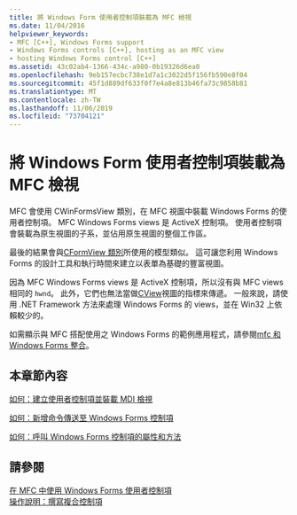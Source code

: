 ```yaml
---
title: 將 Windows Form 使用者控制項裝載為 MFC 檢視
ms.date: 11/04/2016
helpviewer_keywords:
- MFC [C++], Windows Forms support
- Windows Forms controls [C++], hosting as an MFC view
- hosting Windows Forms control [C++]
ms.assetid: 43c02ab4-1366-434c-a980-0b19326d6ea0
ms.openlocfilehash: 9eb157ecbc738e1d7a1c3022d5f156fb590e8f04
ms.sourcegitcommit: 45f1d889df633f0f7e4a8e813b46fa73c9858b81
ms.translationtype: MT
ms.contentlocale: zh-TW
ms.lasthandoff: 11/06/2019
ms.locfileid: "73704121"
---
```

# <a name="hosting-a-windows-forms-user-control-as-an-mfc-view"></a>將 Windows Form 使用者控制項裝載為 MFC 檢視

MFC 會使用 CWinFormsView 類別，在 MFC 視圖中裝載 Windows Forms 的使用者控制項。 MFC Windows Forms views 是 ActiveX 控制項。 使用者控制項會裝載為原生視圖的子系，並佔用原生視圖的整個工作區。

最後的結果會與[CFormView 類別](../mfc/reference/cformview-class.md)所使用的模型類似。 這可讓您利用 Windows Forms 的設計工具和執行時間來建立以表單為基礎的豐富視圖。

因為 MFC Windows Forms views 是 ActiveX 控制項，所以沒有與 MFC views 相同的 `hwnd`。 此外，它們也無法當做[CView](../mfc/reference/cview-class.md)視圖的指標來傳遞。 一般來說，請使用 .NET Framework 方法來處理 Windows Forms 的 views，並在 Win32 上依賴較少的。

如需顯示與 MFC 搭配使用之 Windows Forms 的範例應用程式，請參閱[mfc 和 Windows Forms 整合](https://www.microsoft.com/en-us/download/details.aspx?id=2113)。

## <a name="in-this-section"></a>本章節內容

[如何：建立使用者控制項並裝載 MDI 檢視](../dotnet/how-to-create-the-user-control-and-host-mdi-view.md)

[如何：新增命令傳送至 Windows Forms 控制項](../dotnet/how-to-add-command-routing-to-the-windows-forms-control.md)

[如何：呼叫 Windows Forms 控制項的屬性和方法](../dotnet/how-to-call-properties-and-methods-of-the-windows-forms-control.md)

## <a name="see-also"></a>請參閱

[在 MFC 中使用 Windows Forms 使用者控制項](../dotnet/using-a-windows-form-user-control-in-mfc.md)<br/>
[操作說明：撰寫複合控制項](/dotnet/framework/winforms/controls/how-to-author-composite-controls)
